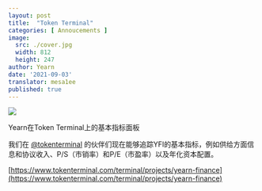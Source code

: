 ```yaml
---
layout: post
title:  "Token Terminal"
categories: [ Annoucements ]
image:
  src: ./cover.jpg
  width: 812
  height: 247
author: Yearn
date: '2021-09-03'
translator: mesa1ee
published: true
---
```


![](/_posts/_announcements/token-terminal/1.jpg)

Yearn在Token Terminal上的基本指标面板 

我们在 [@tokenterminal](https://twitter.com/tokenterminal) 的伙伴们现在能够追踪YFI的基本指标，例如供给方面信息和协议收入、P/S（市销率）和P/E（市盈率）以及年化资本配置。

[https://www.tokenterminal.com/terminal/projects/yearn-finance](https://www.tokenterminal.com/terminal/projects/yearn-finance)
